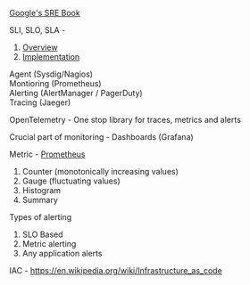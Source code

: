 [Google's SRE Book](https://sre.google/workbook/table-of-contents/)

SLI, SLO, SLA - 
  1. [Overview](https://sre.google/sre-book/service-level-objectives/)
  2. [Implementation](https://sre.google/workbook/implementing-slos/)

Agent (Sysdig/Nagios)<br/>
Montioring (Prometheus)<br/>
Alerting (AlertManager / PagerDuty)<br/>
Tracing (Jaeger)<br/>

OpenTelemetry - One stop library for traces, metrics and alerts

Crucial part of monitoring - Dashboards (Grafana)

Metric - [Prometheus](https://prometheus.io/docs/concepts/metric_types/)
  1. Counter (monotonically increasing values)
  2. Gauge (fluctuating values)
  3. Histogram
  4. Summary

Types of alerting
  1. SLO Based
  2. Metric alerting
  3. Any application alerts

IAC - https://en.wikipedia.org/wiki/Infrastructure_as_code 
